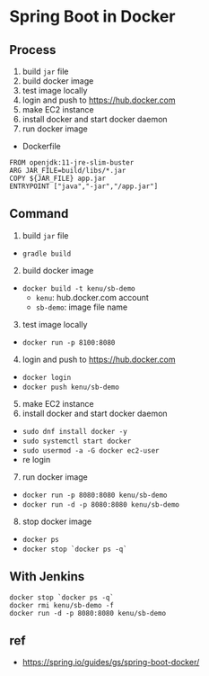 # Spring Boot in Docker

## Process
1. build `jar` file
2. build docker image
3. test image locally
4. login and push to https://hub.docker.com
5. make EC2 instance
6. install docker and start docker daemon
7. run docker image

- Dockerfile

```
FROM openjdk:11-jre-slim-buster
ARG JAR_FILE=build/libs/*.jar
COPY ${JAR_FILE} app.jar
ENTRYPOINT ["java","-jar","/app.jar"]
```

## Command
1. build `jar` file
  * `gradle build`
2. build docker image
  * `docker build -t kenu/sb-demo`
    * `kenu`: hub.docker.com account
    * `sb-demo`: image file name
3. test image locally
  * `docker run -p 8100:8080`
4. login and push to https://hub.docker.com
  * `docker login`
  * `docker push kenu/sb-demo`
5. make EC2 instance
6. install docker and start docker daemon
  * `sudo dnf install docker -y`
  * `sudo systemctl start docker`
  * `sudo usermod -a -G docker ec2-user`
  * re login
7. run docker image
  * `docker run -p 8080:8080 kenu/sb-demo`
  * `docker run -d -p 8080:8080 kenu/sb-demo`
8. stop docker image
  * `docker ps`
  * ``docker stop `docker ps -q` ``

## With Jenkins
```
docker stop `docker ps -q`
docker rmi kenu/sb-demo -f
docker run -d -p 8080:8080 kenu/sb-demo
```

## ref
- https://spring.io/guides/gs/spring-boot-docker/
